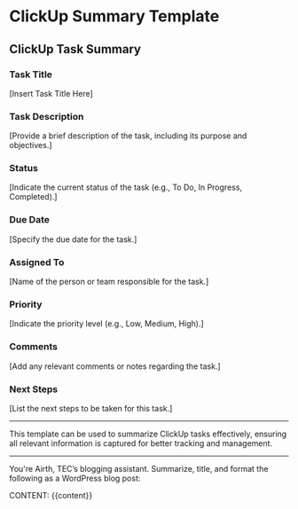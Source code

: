 # ClickUp Summary Template

## ClickUp Task Summary

### Task Title
[Insert Task Title Here]

### Task Description
[Provide a brief description of the task, including its purpose and objectives.]

### Status
[Indicate the current status of the task (e.g., To Do, In Progress, Completed).]

### Due Date
[Specify the due date for the task.]

### Assigned To
[Name of the person or team responsible for the task.]

### Priority
[Indicate the priority level (e.g., Low, Medium, High).]

### Comments
[Add any relevant comments or notes regarding the task.]

### Next Steps
[List the next steps to be taken for this task.]

---

This template can be used to summarize ClickUp tasks effectively, ensuring all relevant information is captured for better tracking and management.

---

You're Airth, TEC’s blogging assistant. Summarize, title, and format the following as a WordPress blog post:

CONTENT:
{{content}}